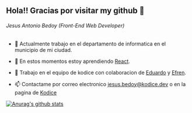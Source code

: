 ## Hola!! Gracias por visitar my github :notebook:
###### Jesus Antonio Bedoy (Front-End Web Developer)


- :post_office: Actualmente trabajo en el departamento de informatica en el municipio de mi ciudad.

- 🌱 En estos momentos estoy aprendiendo [React](https://es.reactjs.org/docs/getting-started.html).

- 💬 Trabajo en el equipo de kodice con colaboracion de [Eduardo](https://github.com/JoseeCosio) y [Efren](https://github.com/efren-cabrera).

- 📫 Contactame por correo electronico jesus.bedoy@kodice.dev o en la pagina de [Kodice](https://kodice.dev/)


[![Anurag's github stats](https://github-readme-stats.vercel.app/api?username=JesusBedoy)](https://github.com/anuraghazra/github-readme-stats)
